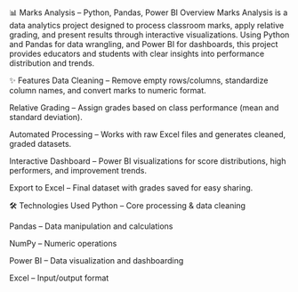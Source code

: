 📊 Marks Analysis – Python, Pandas, Power BI
Overview
Marks Analysis is a data analytics project designed to process classroom marks, apply relative grading, and present results through interactive visualizations.
Using Python and Pandas for data wrangling, and Power BI for dashboards, this project provides educators and students with clear insights into performance distribution and trends.

✨ Features
Data Cleaning – Remove empty rows/columns, standardize column names, and convert marks to numeric format.

Relative Grading – Assign grades based on class performance (mean and standard deviation).

Automated Processing – Works with raw Excel files and generates cleaned, graded datasets.

Interactive Dashboard – Power BI visualizations for score distributions, high performers, and improvement trends.

Export to Excel – Final dataset with grades saved for easy sharing.

🛠️ Technologies Used
Python – Core processing & data cleaning

Pandas – Data manipulation and calculations

NumPy – Numeric operations

Power BI – Data visualization and dashboarding

Excel – Input/output format
